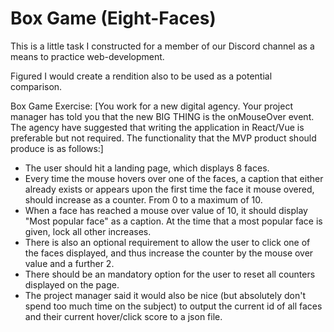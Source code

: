 # Box Game (Eight-Faces)

This is a little task I constructed for a member of our Discord channel as a means to practice web-development.

Figured I would create a rendition also to be used as a potential comparison.

Box Game Exercise:
[You work for a new digital agency. Your project manager has told you that the new BIG THING is the onMouseOver event. The agency have suggested that writing the application in React/Vue is preferable but not required. The functionality that the MVP product should produce is as follows:]
- The user should hit a landing page, which displays 8 faces.
- Every time the mouse hovers over one of the faces, a caption that either already exists or appears upon the first time the face it mouse overed, should increase as a counter. From 0 to a maximum of 10.
- When a face has reached a mouse over value of 10, it should display "Most popular face" as a caption. At the time that a most popular face is given, lock all other increases.
- There is also an optional requirement to allow the user to click one of the faces displayed, and thus increase the counter by the mouse over value and a further 2.
- There should be an mandatory option for the user to reset all counters displayed on the page.
- The project manager said it would also be nice (but absolutely don't spend too much time on the subject) to output the current id of all faces and their current hover/click score to a json file.